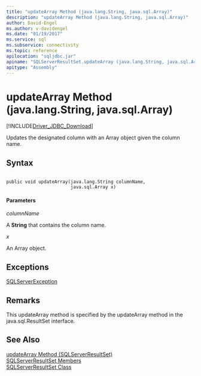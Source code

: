 ```yaml
---
title: "updateArray Method (java.lang.String, java.sql.Array)"
description: "updateArray Method (java.lang.String, java.sql.Array)"
author: David-Engel
ms.author: v-davidengel
ms.date: "01/19/2017"
ms.service: sql
ms.subservice: connectivity
ms.topic: reference
apilocation: "sqljdbc.jar"
apiname: "SQLServerResultSet.updateArray (java.lang.String, java.sql.Array)"
apitype: "Assembly"
---
```

# updateArray Method (java.lang.String, java.sql.Array)
[!INCLUDE[Driver_JDBC_Download](../../../includes/driver_jdbc_download.md)]

  Updates the designated column with an Array object given the column name.  
  
## Syntax  
  
```  
  
public void updateArray(java.lang.String columnName,  
                        java.sql.Array x)  
```  
  
#### Parameters  
 *columnName*  
  
 A **String** that contains the column name.  
  
 *x*  
  
 An Array object.  
  
## Exceptions  
 [SQLServerException](../../../connect/jdbc/reference/sqlserverexception-class.md)  
  
## Remarks  
 This updateArray method is specified by the updateArray method in the java.sql.ResultSet interface.  
  
## See Also  
 [updateArray Method &#40;SQLServerResultSet&#41;](../../../connect/jdbc/reference/updatearray-method-sqlserverresultset.md)   
 [SQLServerResultSet Members](../../../connect/jdbc/reference/sqlserverresultset-members.md)   
 [SQLServerResultSet Class](../../../connect/jdbc/reference/sqlserverresultset-class.md)  
  
  
